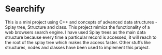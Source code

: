 # Searchify
This is a mini project using C++ and concepts of advanced data structures - Splay tree, Structure and class. 
This project mimics the functionality of a web browsers search engine.
 I have used Splay trees as the main data structure because every time a particular record is accessed, it will reach to the root of the splay tree which makes the access faster. 
Other stuffs like structures, nodes and classes have been used to implement this project.


